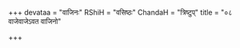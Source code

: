 +++
devataa = "वाजिनः"
RShiH = "वसिष्ठः"
ChandaH = "त्रिष्टुप्"
title = "०८ वाजेवाजेऽवत वाजिनो"

+++
